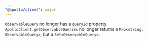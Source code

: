 ```yaml
---
"@apollo/client": major
---
```


`ObservableQuery` no longer has a `queryId` property.
`ApolloClient.getObservableQueries` no longer returns a `Map<string, ObservableQuery>`, but a `Set<ObservableQuery>`.
